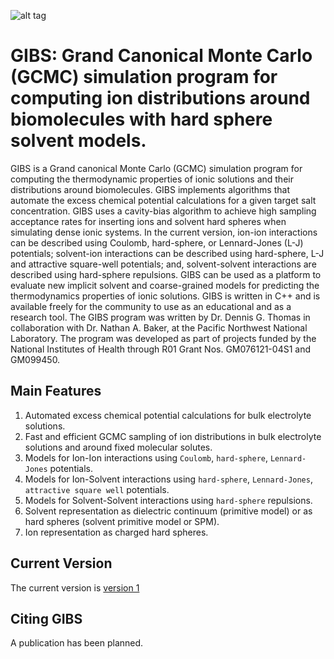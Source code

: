 ![alt tag](https://github.com/Electrostatics/GIBS/images/gibs_icon.png)
# GIBS: Grand Canonical Monte Carlo (GCMC) simulation program for computing ion distributions around biomolecules with hard sphere solvent models.

GIBS is a Grand canonical Monte Carlo (GCMC) simulation program for computing the thermodynamic properties of ionic solutions and their distributions around biomolecules. GIBS implements algorithms that automate the excess chemical potential calculations for a given target salt concentration. GIBS uses a cavity-bias algorithm to achieve high sampling acceptance rates for inserting ions and solvent hard spheres when simulating dense ionic systems. In the current version, ion-ion interactions can be described using Coulomb, hard-sphere, or Lennard-Jones (L-J) potentials; solvent-ion interactions can be described using hard-sphere, L-J and attractive square-well potentials; and, solvent-solvent interactions are described using hard-sphere repulsions. GIBS can be used as a platform to evaluate new implicit solvent and coarse-grained models for predicting the thermodynamics properties of ionic solutions. GIBS is written in C++ and is available freely for the community to use as an educational and as a research tool.
The GIBS program was written by Dr. Dennis G. Thomas in collaboration with Dr. Nathan A. Baker, at the Pacific Northwest National Laboratory. The program was developed as part of projects funded by the National Institutes of Health through R01 Grant Nos. GM076121-04S1 and GM099450.

## Main Features

1. Automated excess chemical potential calculations for bulk electrolyte solutions.
2.	Fast and efficient GCMC sampling of ion distributions in bulk electrolyte solutions and around fixed molecular solutes.
3.	Models for Ion-Ion interactions using `Coulomb`, `hard-sphere`, `Lennard-Jones` potentials.
4.	Models for Ion-Solvent interactions using `hard-sphere`, `Lennard-Jones`, `attractive square well` potentials.
5.	Models for Solvent-Solvent interactions using `hard-sphere` repulsions.
6.	Solvent representation as dielectric continuum (primitive model) or as hard spheres (solvent primitive model or SPM).
7.	Ion representation as charged hard spheres.

## Current Version

The current version is [version 1](/release_version_1) 

## Citing GIBS

A publication has been planned.

```

```

